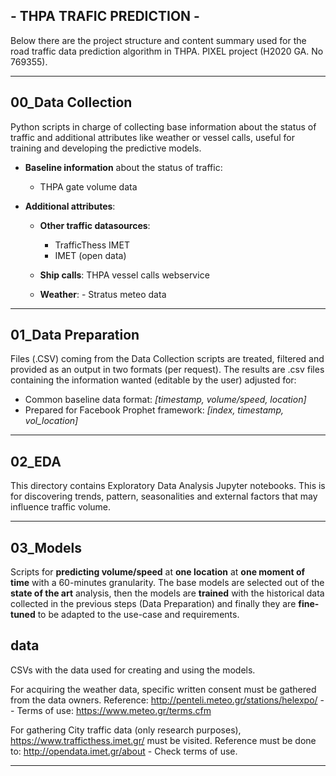 ## - THPA TRAFIC PREDICTION -

Below there are the project structure and content summary used for the road traffic data prediction algorithm in THPA. PIXEL project (H2020 GA. No 769355).

---

## 00_Data Collection
Python scripts in charge of collecting base information about the status of traffic and additional attributes like weather or vessel calls, useful for training and developing the predictive models.

- **Baseline information** about the status of traffic:

	- THPA gate volume data

- **Additional attributes**: 

	- **Other traffic datasources**:
	    - TrafficThess IMET 
	    - IMET (open data)

	-	**Ship calls**: THPA vessel calls webservice

    - **Weather**:
			- Stratus meteo data    

---

## 01_Data Preparation

Files (.CSV) coming from the Data Collection scripts are treated, filtered and provided as an output in two formats (per request). The results are .csv files containing the information wanted (editable by the user) adjusted for:

 - Common baseline data format: _[timestamp, volume/speed, location]_
 - Prepared for Facebook Prophet framework: _[index, timestamp, vol_location]_

---

## 02_EDA

This directory contains Exploratory Data Analysis Jupyter notebooks. This is for discovering trends, pattern, seasonalities and external factors that may influence traffic volume.

---

## 03_Models

Scripts for **predicting volume/speed** at **one location** at **one moment of time** with a 60-minutes granularity. The base models are selected out of the **state of the art** analysis, then the models are **trained** with the historical data collected in the previous steps (Data Preparation) and finally they are **fine-tuned** to be adapted to the use-case and requirements.

## data
CSVs with the data used for creating and using the models.

For acquiring the weather data, specific written consent must be gathered from the data owners. Reference: http://penteli.meteo.gr/stations/helexpo/  -- Terms of use: https://www.meteo.gr/terms.cfm

For gathering City traffic data (only research purposes), https://www.trafficthess.imet.gr/ must be visited. Reference must be done to: http://opendata.imet.gr/about  - Check terms of use.

---
